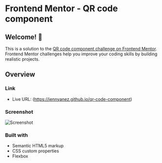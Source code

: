 # Frontend Mentor - QR code component
## Welcome! 👋

This is a solution to the [QR code component challenge on Frontend Mentor](https://www.frontendmentor.io/challenges/qr-code-component-iux_sIO_H). Frontend Mentor challenges help you improve your coding skills by building realistic projects. 

## Overview

### Link
- Live URL: (https://jennyanez.github.io/qr-code-component)

### Screenshot
![Screenshot](image.png)

### Built with

- Semantic HTML5 markup
- CSS custom properties
- Flexbox
